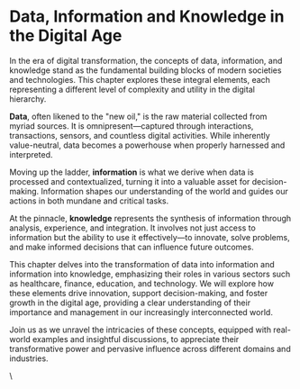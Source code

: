 # Data, Information and Knowledge in the Digital Age

In the era of digital transformation, the concepts of data, information, and knowledge stand as the fundamental building blocks of modern societies and technologies. This chapter explores these integral elements, each representing a different level of complexity and utility in the digital hierarchy.

**Data**, often likened to the "new oil," is the raw material collected from myriad sources. It is omnipresent—captured through interactions, transactions, sensors, and countless digital activities. While inherently value-neutral, data becomes a powerhouse when properly harnessed and interpreted.

Moving up the ladder, **information** is what we derive when data is processed and contextualized, turning it into a valuable asset for decision-making. Information shapes our understanding of the world and guides our actions in both mundane and critical tasks.

At the pinnacle, **knowledge** represents the synthesis of information through analysis, experience, and integration. It involves not just access to information but the ability to use it effectively—to innovate, solve problems, and make informed decisions that can influence future outcomes.

This chapter delves into the transformation of data into information and information into knowledge, emphasizing their roles in various sectors such as healthcare, finance, education, and technology. We will explore how these elements drive innovation, support decision-making, and foster growth in the digital age, providing a clear understanding of their importance and management in our increasingly interconnected world.

Join us as we unravel the intricacies of these concepts, equipped with real-world examples and insightful discussions, to appreciate their transformative power and pervasive influence across different domains and industries.

\
